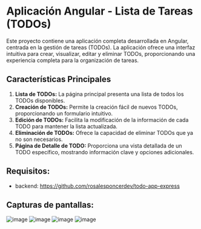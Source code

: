 # Aplicación Angular - Lista de Tareas (TODOs)

Este proyecto contiene una aplicación completa desarrollada en Angular, centrada en la gestión de tareas (TODOs). La aplicación ofrece una interfaz intuitiva para crear, visualizar, editar y eliminar TODOs, proporcionando una experiencia completa para la organización de tareas.

##  Características Principales
1. **Lista de TODOs:**
  La página principal presenta una lista de todos los TODOs disponibles.
2. **Creación de TODOs:**
  Permite la creación fácil de nuevos TODOs, proporcionando un formulario intuitivo.
3. **Edición de TODOs:**
  Facilita la modificación de la información de cada TODO para mantener la lista actualizada.
4. **Eliminación de TODOs:**
  Ofrece la capacidad de eliminar TODOs que ya no son necesarios.
5. **Página de Detalle de TODO:**
  Proporciona una vista detallada de un TODO específico, mostrando información clave y opciones adicionales.

##  Requisitos:
- backend: https://github.com/rosalesponcerdev/todo-app-express

##  Capturas de pantallas:
![image](https://github.com/rosalesponcerdev/todo-app-angular/assets/44475922/5cce5f8f-88d9-4e73-8622-f71c213a851c)
![image](https://github.com/rosalesponcerdev/todo-app-angular/assets/44475922/1858c838-9d0c-4004-8c46-2ce256c1dbd1)
![image](https://github.com/rosalesponcerdev/todo-app-angular/assets/44475922/b8e81888-6eba-4c67-bb53-80d024eab498)
![image](https://github.com/rosalesponcerdev/todo-app-angular/assets/44475922/dd6741eb-ceac-46f8-a65b-e16d795409b4)
